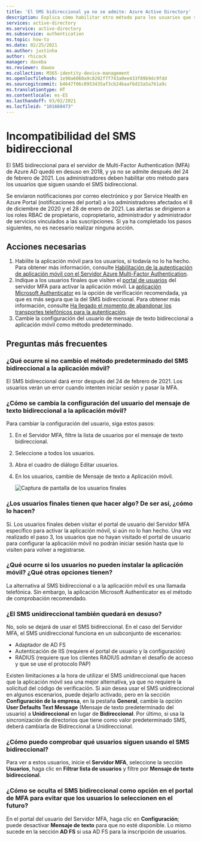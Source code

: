 ```yaml
---
title: 'El SMS bidireccional ya no se admite: Azure Active Directory'
description: Explica cómo habilitar otro método para los usuarios que siguen usando el SMS bidireccional.
services: active-directory
ms.service: active-directory
ms.subservice: authentication
ms.topic: how-to
ms.date: 02/25/2021
ms.author: justinha
author: rhicock
manager: daveba
ms.reviewer: dawoo
ms.collection: M365-identity-device-management
ms.openlocfilehash: 1e90a6060a9c8202f7f743a0ee433f89b9dc9fdd
ms.sourcegitcommit: b4647f06c0953435af3cb24baaf6d15a5a761a9c
ms.translationtype: HT
ms.contentlocale: es-ES
ms.lasthandoff: 03/02/2021
ms.locfileid: "101660473"
---
```

# <a name="two-way-sms-unsupported"></a>Incompatibilidad del SMS bidireccional

El SMS bidireccional para el servidor de Multi-Factor Authentication (MFA) de Azure AD quedó en desuso en 2018, y ya no se admite después del 24 de febrero de 2021. Los administradores deben habilitar otro método para los usuarios que siguen usando el SMS bidireccional.

Se enviaron notificaciones por correo electrónico y por Service Health en Azure Portal (notificaciones del portal) a los administradores afectados el 8 de diciembre de 2020 y el 28 de enero de 2021. Las alertas se dirigieron a los roles RBAC de propietario, copropietario, administrador y administrador de servicios vinculados a las suscripciones. Si ya ha completado los pasos siguientes, no es necesario realizar ninguna acción.

## <a name="required-actions"></a>Acciones necesarias

1. Habilite la aplicación móvil para los usuarios, si todavía no lo ha hecho. Para obtener más información, consulte [Habilitación de la autenticación de aplicación móvil con el Servidor Azure Multi-Factor Authentication](howto-mfaserver-deploy-mobileapp.md).
1. Indique a los usuarios finales que visiten el [portal de usuarios](howto-mfaserver-deploy-userportal.md) del servidor MFA para activar la aplicación móvil. La [aplicación Microsoft Authenticator](https://www.microsoft.com/account/authenticator) es la opción de verificación recomendada, ya que es más segura que la del SMS bidireccional. Para obtener más información, consulte [Ha llegado el momento de abandonar los transportes telefónicos para la autenticación](https://techcommunity.microsoft.com/t5/azure-active-directory-identity/it-s-time-to-hang-up-on-phone-transports-for-authentication/ba-p/1751752).
1. Cambie la configuración del usuario de mensaje de texto bidireccional a aplicación móvil como método predeterminado.

## <a name="faq"></a>Preguntas más frecuentes

### <a name="what-if-i-dont-change-the-default-method-from-two-way-sms-to-the-mobile-app"></a>¿Qué ocurre si no cambio el método predeterminado del SMS bidireccional a la aplicación móvil?
El SMS bidireccional dará error después del 24 de febrero de 2021. Los usuarios verán un error cuando intenten iniciar sesión y pasar la MFA.

### <a name="how-do-i-change-the-user-settings-from-two-way-text-message-to-mobile-app"></a>¿Cómo se cambia la configuración del usuario del mensaje de texto bidireccional a la aplicación móvil?

Para cambiar la configuración del usuario, siga estos pasos:

1. En el Servidor MFA, filtre la lista de usuarios por el mensaje de texto bidireccional.
1. Seleccione a todos los usuarios.
1. Abra el cuadro de diálogo Editar usuarios.
1. En los usuarios, cambie de Mensaje de texto a Aplicación móvil.

   ![Captura de pantalla de los usuarios finales](media/how-to-authentication-two-way-sms-unsupported/end-users.png)

### <a name="do-my-users-need-to-take-any-action-if-yes-how"></a>¿Los usuarios finales tienen que hacer algo? De ser así, ¿cómo lo hacen?
Sí. Los usuarios finales deben visitar el portal de usuario del Servidor MFA específico para activar la aplicación móvil, si aún no lo han hecho. Una vez realizado el paso 3, los usuarios que no hayan visitado el portal de usuario para configurar la aplicación móvil no podrán iniciar sesión hasta que lo visiten para volver a registrarse.

### <a name="what-if-my-users-cant-install-the-mobile-app-what-other-options-do-they-have"></a>¿Qué ocurre si los usuarios no pueden instalar la aplicación móvil? ¿Qué otras opciones tienen?
La alternativa al SMS bidireccional o a la aplicación móvil es una llamada telefónica. Sin embargo, la aplicación Microsoft Authenticator es el método de comprobación recomendado.

### <a name="will-one-way-sms-be-deprecated-as-well"></a>¿El SMS unidireccional también quedará en desuso?
No, solo se dejará de usar el SMS bidireccional. En el caso del Servidor MFA, el SMS unidireccional funciona en un subconjunto de escenarios:

- Adaptador de AD FS
- Autenticación de IIS (requiere el portal de usuario y la configuración)
- RADIUS (requiere que los clientes RADIUS admitan el desafío de acceso y que se use el protocolo PAP)

Existen limitaciones a la hora de utilizar el SMS unidireccional que hacen que la aplicación móvil sea una mejor alternativa, ya que no requiere la solicitud del código de verificación.
Si aún desea usar el SMS unidireccional en algunos escenarios, puede dejarlo activado, pero en la sección **Configuración de la empresa**, en la pestaña **General**, cambie la opción **User Defaults Text Message** (Mensaje de texto predeterminado del usuario) a **Unidireccional** en lugar de **Bidireccional**. Por último, si usa la sincronización de directorios que tiene como valor predeterminado SMS, deberá cambiarla de Bidireccional a Unidireccional.

### <a name="how-can-i-check-which-users-are-still-using-two-way-sms"></a>¿Cómo puedo comprobar qué usuarios siguen usando el SMS bidireccional?
Para ver a estos usuarios, inicie el **Servidor MFA**, seleccione la sección **Usuarios**, haga clic en **Filtrar lista de usuarios** y filtre por **Mensaje de texto bidireccional**.

### <a name="how-do-we-hide-two-way-sms-as-an-option-in-the-mfa-portal-to-prevent-users-from-selecting-it-in-the-future"></a>¿Cómo se oculta el SMS bidireccional como opción en el portal de MFA para evitar que los usuarios lo seleccionen en el futuro?
En el portal del usuario del Servidor MFA, haga clic en **Configuración**; puede desactivar **Mensaje de texto** para que no esté disponible. Lo mismo sucede en la sección **AD FS** si usa AD FS para la inscripción de usuarios.

